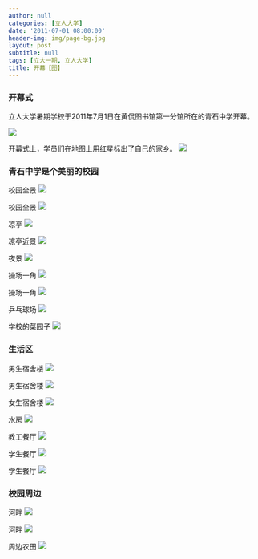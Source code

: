 ```yaml
---
author: null
categories: [立人大学]
date: '2011-07-01 08:00:00'
header-img: img/page-bg.jpg
layout: post
subtitle: null
tags: [立大一期, 立人大学]
title: 开幕【图】
---
```

### 开幕式

立人大学暑期学校于2011年7月1日在黄侃图书馆第一分馆所在的青石中学开幕。

![](http://o8ukxcl11.bkt.clouddn.com/img%2F20110701firstday_MG_7300.jpg)

开幕式上，学员们在地图上用红星标出了自己的家乡。
![](http://o8ukxcl11.bkt.clouddn.com/img%2F20110701firstday_MG_7207.jpg)

### 青石中学是个美丽的校园

校园全景
![](http://o8ukxcl11.bkt.clouddn.com/img%2F20110701firstdayIMG_6289-min.jpg)

校园全景
![](http://o8ukxcl11.bkt.clouddn.com/img%2F20110701firstdayIMG_6291.jpg)

凉亭
![](http://o8ukxcl11.bkt.clouddn.com/_MG_6846-min.jpg)

凉亭近景
![](http://o8ukxcl11.bkt.clouddn.com/_MG_6998-min.JPG)

夜景
![](http://o8ukxcl11.bkt.clouddn.com/img%2F20110701firstdayIMG_6444-min.JPG)

操场一角
![](http://o8ukxcl11.bkt.clouddn.com/IMG_6957-min.JPG)

操场一角
![](http://o8ukxcl11.bkt.clouddn.com/_MG_7002-min.JPG)

乒乓球场
![](http://o8ukxcl11.bkt.clouddn.com/_MG_6990-min.jpg)

学校的菜园子
![](http://o8ukxcl11.bkt.clouddn.com/_MG_6995-min.JPG)

### 生活区

男生宿舍楼
![](http://o8ukxcl11.bkt.clouddn.com/IMG_6964-min.JPG)

男生宿舍楼
![](http://o8ukxcl11.bkt.clouddn.com/_MG_6974-min.JPG)

女生宿舍楼
![](http://o8ukxcl11.bkt.clouddn.com/_MG_6981-min.JPG)

水房
![](http://o8ukxcl11.bkt.clouddn.com/_MG_6966-min.JPG)

教工餐厅
![](http://o8ukxcl11.bkt.clouddn.com/_MG_6983-min.JPG)

学生餐厅
![](http://o8ukxcl11.bkt.clouddn.com/_MG_6987-min.JPG)

学生餐厅
![](http://o8ukxcl11.bkt.clouddn.com/_MG_6982-min.JPG)

### 校园周边

河畔
![](http://o8ukxcl11.bkt.clouddn.com/_MG_2404-min.jpg)

河畔
![](http://o8ukxcl11.bkt.clouddn.com/img%2F20110701firstdayIMG_6793.jpg)

周边农田
![](http://o8ukxcl11.bkt.clouddn.com/_MG_2402-min.jpg)
